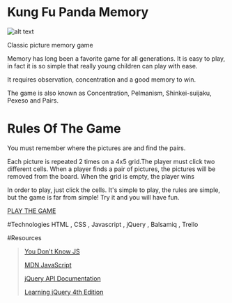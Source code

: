 # Kung Fu Panda Memory
![alt text][logo]

[logo]:http://cdn.collider.com/wp-content/uploads/kung-fu-panda-2.jpg
>


Classic picture memory game

Memory has long been a favorite game for all generations. It is easy to play, in fact it is so simple that really young children can play with ease.

It requires observation, concentration and a good memory to win.

The game is also known as Concentration, Pelmanism, Shinkei-suijaku, Pexeso and Pairs.

# Rules Of The Game
 You must remember where the pictures are and find the pairs.

Each picture is repeated 2 times on a 4x5 grid.The player must click two different cells. 
When a player finds a pair of pictures, the pictures will be removed from the board.
When the grid is empty, the player wins

In order to play, just click the cells. It's simple to play, the rules are simple, but the game is far from simple! Try it and you will have fun.
>
[PLAY THE GAME](http://mdioguardi.github.io/Kung-Fu-Panda-Memory/)


#Technologies
HTML , CSS , Javascript , jQuery , Balsamiq , Trello






#Resources
>[You Don't Know JS](https://github.com/getify/You-Dont-Know-JS)
>
>[MDN JavaScript](https://developer.mozilla.org/en-US/docs/Web/JavaScript)
>
>[jQuery API Documentation](https://api.jquery.com/)
>
>[Learning jQuery 4th Edition](http://www.pdfiles.com/pdf/files/English/Web_Apps_Programming_&_Internet/Learning_jQuery.pdf)
